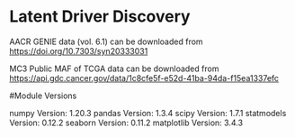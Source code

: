 # Latent Driver Discovery

 AACR GENIE data (vol. 6.1) can be downloaded from https://doi.org/10.7303/syn20333031

 MC3 Public MAF of TCGA data can be downloaded from https://api.gdc.cancer.gov/data/1c8cfe5f-e52d-41ba-94da-f15ea1337efc

#Module Versions 

numpy Version: 1.20.3
pandas Version: 1.3.4
scipy Version: 1.7.1
statmodels Version: 0.12.2
seaborn Version: 0.11.2
matplotlib Version: 3.4.3
